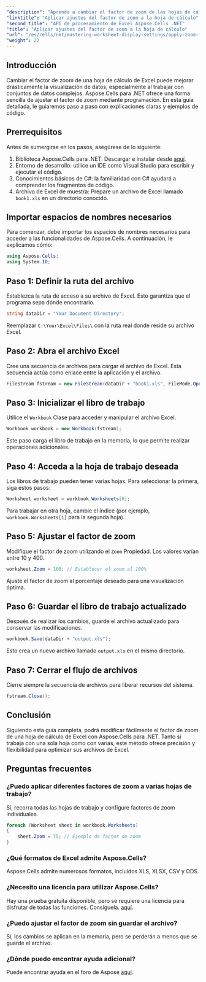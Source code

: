 ```yaml
---
"description": "Aprenda a cambiar el factor de zoom de las hojas de cálculo de Excel mediante programación con Aspose.Cells para .NET. Siga nuestra guía paso a paso con ejemplos de código detallados para mejorar la visualización de sus archivos de Excel."
"linktitle": "Aplicar ajustes del factor de zoom a la hoja de cálculo"
"second_title": "API de procesamiento de Excel Aspose.Cells .NET"
"title": "Aplicar ajustes del factor de zoom a la hoja de cálculo"
"url": "/es/cells/net/mastering-worksheet-display-settings/apply-zoom-factor-adjustments/"
"weight": 22
---
```


## Introducción

Cambiar el factor de zoom de una hoja de cálculo de Excel puede mejorar drásticamente la visualización de datos, especialmente al trabajar con conjuntos de datos complejos. Aspose.Cells para .NET ofrece una forma sencilla de ajustar el factor de zoom mediante programación. En esta guía detallada, le guiaremos paso a paso con explicaciones claras y ejemplos de código.

## Prerrequisitos  

Antes de sumergirse en los pasos, asegúrese de lo siguiente:  

1. Biblioteca Aspose.Cells para .NET: Descargar e instalar desde [aquí](https://releases.aspose.com/cells/net/).  
2. Entorno de desarrollo: utilice un IDE como Visual Studio para escribir y ejecutar el código.  
3. Conocimientos básicos de C#: la familiaridad con C# ayudará a comprender los fragmentos de código.  
4. Archivo de Excel de muestra: Prepare un archivo de Excel llamado `book1.xls` en un directorio conocido.  

## Importar espacios de nombres necesarios  

Para comenzar, debe importar los espacios de nombres necesarios para acceder a las funcionalidades de Aspose.Cells. A continuación, le explicamos cómo:  

```csharp
using Aspose.Cells;
using System.IO;
```

## Paso 1: Definir la ruta del archivo  

Establezca la ruta de acceso a su archivo de Excel. Esto garantiza que el programa sepa dónde encontrarlo.  

```csharp
string dataDir = "Your Document Directory";
```

Reemplazar `C:\Your\Excel\Files\` con la ruta real donde reside su archivo Excel.  

## Paso 2: Abra el archivo Excel  

Cree una secuencia de archivos para cargar el archivo de Excel. Esta secuencia actúa como enlace entre la aplicación y el archivo.  

```csharp
FileStream fstream = new FileStream(dataDir + "book1.xls", FileMode.Open);
```

## Paso 3: Inicializar el libro de trabajo  

Utilice el `Workbook` Clase para acceder y manipular el archivo Excel.  

```csharp
Workbook workbook = new Workbook(fstream);
```

Este paso carga el libro de trabajo en la memoria, lo que permite realizar operaciones adicionales.  

## Paso 4: Acceda a la hoja de trabajo deseada  

Los libros de trabajo pueden tener varias hojas. Para seleccionar la primera, siga estos pasos:  

```csharp
Worksheet worksheet = workbook.Worksheets[0];
```

Para trabajar en otra hoja, cambie el índice (por ejemplo, `workbook.Worksheets[1]` para la segunda hoja).  

## Paso 5: Ajustar el factor de zoom  

Modifique el factor de zoom utilizando el `Zoom` Propiedad. Los valores varían entre 10 y 400.  

```csharp
worksheet.Zoom = 100; // Establecer el zoom al 100%
```

Ajuste el factor de zoom al porcentaje deseado para una visualización óptima.  

## Paso 6: Guardar el libro de trabajo actualizado  

Después de realizar los cambios, guarde el archivo actualizado para conservar las modificaciones.  

```csharp
workbook.Save(dataDir + "output.xls");
```

Esto crea un nuevo archivo llamado `output.xls` en el mismo directorio.  

## Paso 7: Cerrar el flujo de archivos  

Cierre siempre la secuencia de archivos para liberar recursos del sistema.  

```csharp
fstream.Close();
```

## Conclusión  

Siguiendo esta guía completa, podrá modificar fácilmente el factor de zoom de una hoja de cálculo de Excel con Aspose.Cells para .NET. Tanto si trabaja con una sola hoja como con varias, este método ofrece precisión y flexibilidad para optimizar sus archivos de Excel.  


## Preguntas frecuentes  

### ¿Puedo aplicar diferentes factores de zoom a varias hojas de trabajo?  
Sí, recorra todas las hojas de trabajo y configure factores de zoom individuales.  

```csharp
foreach (Worksheet sheet in workbook.Worksheets)
{
    sheet.Zoom = 75; // Ejemplo de factor de zoom
}
```

### ¿Qué formatos de Excel admite Aspose.Cells?  
Aspose.Cells admite numerosos formatos, incluidos XLS, XLSX, CSV y ODS.  

### ¿Necesito una licencia para utilizar Aspose.Cells?  
Hay una prueba gratuita disponible, pero se requiere una licencia para disfrutar de todas las funciones. Consíguela. [aquí](https://purchase.aspose.com/buy).  

### ¿Puedo ajustar el factor de zoom sin guardar el archivo?  
Sí, los cambios se aplican en la memoria, pero se perderán a menos que se guarde el archivo.  

### ¿Dónde puedo encontrar ayuda adicional?  
Puede encontrar ayuda en el foro de Aspose [aquí](https://forum.aspose.com/c/cells/9).